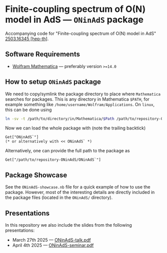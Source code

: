 # Finite-coupling spectrum of O(N) model in AdS — `ONinAdS` package

Accompanying code for "Finite-coupling spectrum of O(N) model in AdS" [2503.16345 \[hep-th\]](https://arxiv.org/abs/2503.16345).

## Software Requirements

- [Wolfram Mathematica](https://www.wolfram.com/mathematica/) — preferably version `>=14.0`

## How to setup `ONinAdS` package

We need to copy/symlink the package directory to place where `Mathematica` searches
for packages. This is any directory in Mathematica `$PATH`, for example something
like `/home/username/Wolfram/Applications`.
On `linux`, this can be done using
```sh
ln -sv -t /path/to/directory/in/Mathematica/$Path /path/to/repository-ONinAdS/ONinAdS
```

Now we can load the whole package with (note the trailing backtick)
```mma
Get["ONinAdS`"]
(* or alternatively with << ONinAdS` *)
```

Alternatively, one can provide the full path to the package as
```mma
Get["/path/to/repository-ONinAdS/ONinAdS`"]
```

## Package Showcase

See the `ONinAdS-showcase.nb` file for a quick example of how to use the package.
However, most of the interesting details are directly included in the package files (located in the `ONinAdS/` directory).

## Presentations

In this repository we also include the slides from the following presentations:
- March 27th 2025 — [ONinAdS-talk.pdf](https://jdujava.github.io/ONinAdS/Presentations/ONinAdS-talk.pdf)
- April 4th 2025 — [ONinAdS-seminar.pdf](https://jdujava.github.io/ONinAdS/Presentations/ONinAdS-seminar.pdf)

